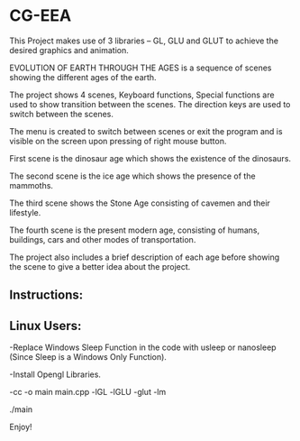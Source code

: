 # CG-EEA

This Project makes use of 3 libraries – GL, GLU and GLUT to achieve the desired graphics and animation.

EVOLUTION OF EARTH THROUGH THE AGES is a sequence of scenes showing the different ages of the earth.

The project shows 4 scenes, Keyboard functions, Special functions are used to show transition between the scenes. The direction keys are used to switch between the scenes.

The menu is created to switch between scenes or exit the program and is visible on the screen upon pressing of right mouse button.

First scene is the dinosaur age which shows the existence of the dinosaurs.

The second scene is the ice age which shows the presence of the mammoths.

The third scene shows the Stone Age consisting of cavemen and their lifestyle.

The fourth scene is the present modern age, consisting of humans, buildings, cars and other modes of transportation.

The project also includes a brief description of each age before showing the scene to   give a better idea about the project.


Instructions:
-------------
Linux Users:
-----------

-Replace Windows Sleep Function in the code with usleep or nanosleep (Since Sleep is a Windows Only Function).

-Install Opengl Libraries.

-cc -o main main.cpp -lGL -lGLU -glut -lm

./main

Enjoy!
